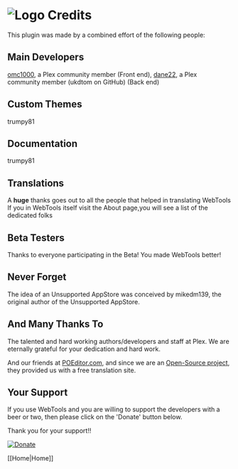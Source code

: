 # ![Logo](https://github.com/ukdtom/WebTools.bundle/blob/master/Wiki/WebTools/Logos/WebTools-48x48.png) Credits

This plugin was made by a combined effort of the following people:

## Main Developers
[omc1000](https://forums.plex.tv/profile/omc1000/), a Plex community member (Front end), [dane22](https://forums.plex.tv/profile/dane22), a Plex community member (ukdtom on GitHub) (Back end)

## Custom Themes
trumpy81

## Documentation
trumpy81

## Translations
A **huge** thanks goes out to all the people that helped in translating WebTools
If you in WebTools itself visit the About page,you will see a list of the dedicated folks

## Beta Testers
Thanks to everyone participating in the Beta!
You made WebTools better! 

## Never Forget
The idea of an Unsupported AppStore was conceived by mikedm139, the original author of the Unsupported AppStore.

## And Many Thanks To
The talented and hard working authors/developers and staff at Plex. We are eternally grateful for your dedication and hard work.

And our friends at [POEditor.com](https://poeditor.com), and since we are an [Open-Source project](https://poeditor.com/help/faq#What-are-Open-Source-projects), they provided us with a free translation site.

## Your Support

If you use WebTools and you are willing to support the developers with a beer or two, then please click on the 'Donate' button below.

Thank you for your support!!

[![Donate](https://www.paypalobjects.com/en_US/i/btn/btn_donate_LG.gif)](https://www.paypal.com/cgi-bin/webscr?cmd=_s-xclick&hosted_button_id=2PUDZF8LK8MUC)<br>

[[Home|Home]]